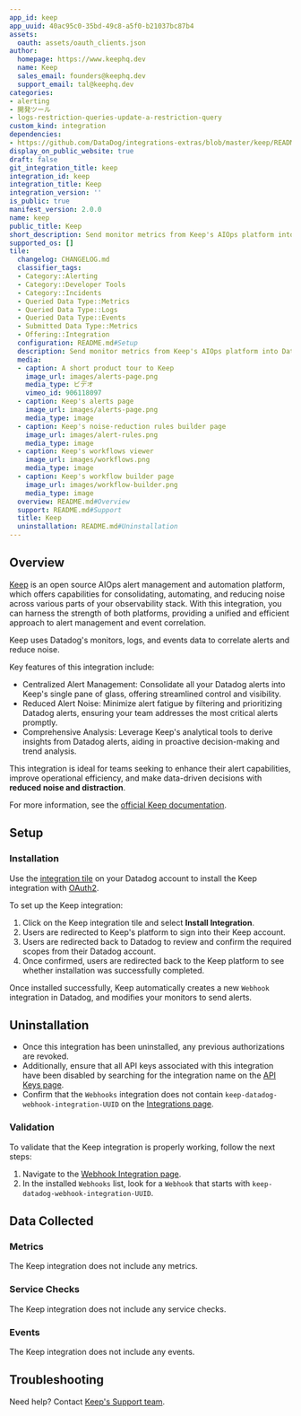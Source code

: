 ```yaml
---
app_id: keep
app_uuid: 40ac95c0-35bd-49c8-a5f0-b21037bc87b4
assets:
  oauth: assets/oauth_clients.json
author:
  homepage: https://www.keephq.dev
  name: Keep
  sales_email: founders@keephq.dev
  support_email: tal@keephq.dev
categories:
- alerting
- 開発ツール
- logs-restriction-queries-update-a-restriction-query
custom_kind: integration
dependencies:
- https://github.com/DataDog/integrations-extras/blob/master/keep/README.md
display_on_public_website: true
draft: false
git_integration_title: keep
integration_id: keep
integration_title: Keep
integration_version: ''
is_public: true
manifest_version: 2.0.0
name: keep
public_title: Keep
short_description: Send monitor metrics from Keep's AIOps platform into Datadog
supported_os: []
tile:
  changelog: CHANGELOG.md
  classifier_tags:
  - Category::Alerting
  - Category::Developer Tools
  - Category::Incidents
  - Queried Data Type::Metrics
  - Queried Data Type::Logs
  - Queried Data Type::Events
  - Submitted Data Type::Metrics
  - Offering::Integration
  configuration: README.md#Setup
  description: Send monitor metrics from Keep's AIOps platform into Datadog
  media:
  - caption: A short product tour to Keep
    image_url: images/alerts-page.png
    media_type: ビデオ
    vimeo_id: 906118097
  - caption: Keep's alerts page
    image_url: images/alerts-page.png
    media_type: image
  - caption: Keep's noise-reduction rules builder page
    image_url: images/alert-rules.png
    media_type: image
  - caption: Keep's workflows viewer
    image_url: images/workflows.png
    media_type: image
  - caption: Keep's workflow builder page
    image_url: images/workflow-builder.png
    media_type: image
  overview: README.md#Overview
  support: README.md#Support
  title: Keep
  uninstallation: README.md#Uninstallation
---
```


<!--  SOURCED FROM https://github.com/DataDog/integrations-extras -->


## Overview

[Keep][1] is an open source AIOps alert management and automation platform, which offers capabilities for consolidating, automating, and reducing noise across various parts of your observability stack. With this integration, you can harness the strength of both platforms, providing a unified and efficient approach to alert management and event correlation.

Keep uses Datadog's monitors, logs, and events data to correlate alerts and reduce noise.

Key features of this integration include:

- Centralized Alert Management: Consolidate all your Datadog alerts into Keep's single pane of glass, offering streamlined control and visibility.
- Reduced Alert Noise: Minimize alert fatigue by filtering and prioritizing Datadog alerts, ensuring your team addresses the most critical alerts promptly.
- Comprehensive Analysis: Leverage Keep's analytical tools to derive insights from Datadog alerts, aiding in proactive decision-making and trend analysis.

This integration is ideal for teams seeking to enhance their alert capabilities, improve operational efficiency, and make data-driven decisions with **reduced noise and distraction**.

For more information, see the [official Keep documentation][2].



## Setup

### Installation

Use the [integration tile][3] on your Datadog account to install the Keep integration with [OAuth2][4].

To set up the Keep integration:

1. Click on the Keep integration tile and select **Install Integration**.
2. Users are redirected to Keep's platform to sign into their Keep account.
3. Users are redirected back to Datadog to review and confirm the required scopes from their Datadog account.
4. Once confirmed, users are redirected back to the Keep platform to see whether installation was successfully completed.

Once installed successfully, Keep automatically creates a new `Webhook` integration in Datadog, and modifies your monitors to send alerts.

## Uninstallation

- Once this integration has been uninstalled, any previous authorizations are revoked. 
- Additionally, ensure that all API keys associated with this integration have been disabled by searching for the integration name on the [API Keys page][5].
- Confirm that the `Webhooks` integration does not contain `keep-datadog-webhook-integration-UUID` on the [Integrations page][6].

### Validation

To validate that the Keep integration is properly working, follow the next steps:
1. Navigate to the [Webhook Integration page][6].
2. In the installed `Webhooks` list, look for a `Webhook` that starts with `keep-datadog-webhook-integration-UUID`.

## Data Collected

### Metrics

The Keep integration does not include any metrics.

### Service Checks

The Keep integration does not include any service checks.

### Events

The Keep integration does not include any events.

## Troubleshooting

Need help? Contact [Keep's Support team][7].

[1]: https://www.keephq.dev/
[2]: https://docs.keephq.dev/providers/documentation/datadog-provider
[3]: https://app.datadoghq.com/integrations/keephq
[4]: /ja/developers/authorization/oauth2_in_datadog/
[5]: https://app.datadoghq.com/organization-settings/api-keys
[6]: https://app.datadoghq.com/integrations/webhooks
[7]: mailto:rnd@keephq.dev?subject=[Datadog]%20OAuth%20Integration%20Support